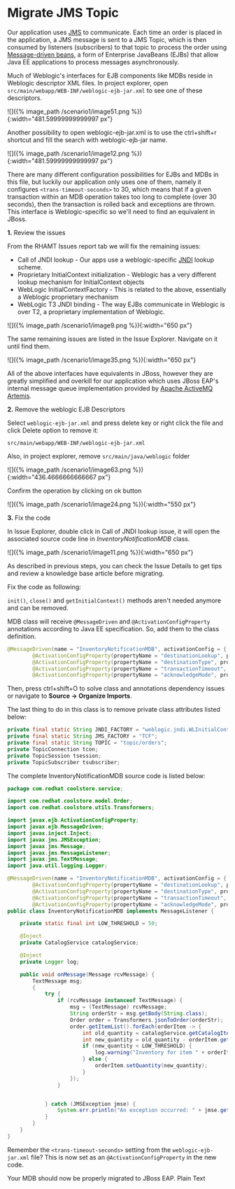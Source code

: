 # Migrate JMS Topic

Our application uses [JMS](https://en.wikipedia.org/wiki/Java_Message_Service) to communicate. Each time an order is placed in the application, a JMS message is sent to a JMS Topic, which is then consumed by listeners \(subscribers\) to that topic to process the order using [Message-driven beans](https://docs.oracle.com/javaee/6/tutorial/doc/gipko.html), a form of Enterprise JavaBeans \(EJBs\) that allow Java EE applications to process messages asynchronously.

Much of Weblogic's interfaces for EJB components like MDBs reside in Weblogic descriptor XML files. In project explorer, open `src/main/webapp/WEB-INF/weblogic-ejb-jar.xml` to see one of these descriptors.

![]({% image_path /scenario1/image51.png %}){:width="481.59999999999997 px"}

Another possibility to open weblogic-ejb-jar.xml is to use the ctrl+shift+r shortcut and fill the search with weblogic-ejb-jar name.

![]({% image_path /scenario1/image12.png %}){:width="481.59999999999997 px"}

There are many different configuration possibilities for EJBs and MDBs in this file, but luckily our application only uses one of them, namely it configures `<trans-timeout-seconds>` to 30, which means that if a given transaction within an MDB operation takes too long to complete \(over 30 seconds\), then the transaction is rolled back and exceptions are thrown. This interface is Weblogic-specific so we'll need to find an equivalent in JBoss.  


**1.** Review the issues

From the RHAMT Issues report tab we will fix the remaining issues:

* Call of JNDI lookup - Our apps use a weblogic-specific [JNDI](https://en.wikipedia.org/wiki/Java_Naming_and_Directory_Interface) lookup scheme.
* Proprietary InitialContext initialization - Weblogic has a very different lookup mechanism for InitialContext objects
* WebLogic InitialContextFactory - This is related to the above, essentially a Weblogic proprietary mechanism
* WebLogic T3 JNDI binding - The way EJBs communicate in Weblogic is over T2, a proprietary implementation of Weblogic.

![]({% image_path /scenario1/image9.png %}){:width="650 px"}

The same remaining issues are listed in the Issue Explorer. Navigate on it until find them.

![]({% image_path /scenario1/image35.png %}){:width="650 px"}

All of the above interfaces have equivalents in JBoss, however they are greatly simplified and overkill for our application which uses JBoss EAP's internal message queue implementation provided by [Apache ActiveMQ Artemis](https://activemq.apache.org/artemis/).

**2.** Remove the weblogic EJB Descriptors

Select `weblogic-ejb-jar.xml` and press delete key or right click the file and click Delete option to remove it:

`src/main/webapp/WEB-INF/weblogic-ejb-jar.xml`

Also, in project explorer, remove `src/main/java/weblogic` folder

![]({% image_path /scenario1/image63.png %}){:width="436.4666666666667 px"}

Confirm the operation by clicking on ok button

![]({% image_path /scenario1/image24.png %}){:width="550 px"}

**3.** Fix the code

In Issue Explorer, double click in Call of JNDI lookup issue, it will open the associated source code line in _InventoryNotificationMDB_ class.

![]({% image_path /scenario1/image11.png %}){:width="650 px"}

As described in previous steps, you can check the Issue Details to get tips and review a knowledge base article before migrating.

Fix the code as following:

`init()`, `close()` and `getInitialContext()` methods aren't needed anymore and can be removed.

MDB class will receive `@MessageDriven` and `@ActivationConfigProperty` annotations according to Java EE specification. So, add them to the class definition.

~~~java
@MessageDriven(name = "InventoryNotificationMDB", activationConfig = {
        @ActivationConfigProperty(propertyName = "destinationLookup", propertyValue = "topic/orders"),
        @ActivationConfigProperty(propertyName = "destinationType", propertyValue = "javax.jms.Topic"),
        @ActivationConfigProperty(propertyName = "transactionTimeout", propertyValue = "30"),
        @ActivationConfigProperty(propertyName = "acknowledgeMode", propertyValue = "Auto-acknowledge")})
~~~

Then, press ctrl+shift+O to solve class and annotations dependency issues or navigate to **Source → Organize Imports**.

The last thing to do in this class is to remove private class attributes listed below:

~~~java
private final static String JNDI_FACTORY = "weblogic.jndi.WLInitialContextFactory";
private final static String JMS_FACTORY = "TCF";
private final static String TOPIC = "topic/orders";
private TopicConnection tcon;
private TopicSession tsession;
private TopicSubscriber tsubscriber;
~~~

The complete InventoryNotificationMDB source code is listed below:  


~~~java
package com.redhat.coolstore.service;

import com.redhat.coolstore.model.Order;
import com.redhat.coolstore.utils.Transformers;

import javax.ejb.ActivationConfigProperty;
import javax.ejb.MessageDriven;
import javax.inject.Inject;
import javax.jms.JMSException;
import javax.jms.Message;
import javax.jms.MessageListener;
import javax.jms.TextMessage;
import java.util.logging.Logger;

@MessageDriven(name = "InventoryNotificationMDB", activationConfig = {
        @ActivationConfigProperty(propertyName = "destinationLookup", propertyValue = "topic/orders"),
        @ActivationConfigProperty(propertyName = "destinationType", propertyValue = "javax.jms.Topic"),
        @ActivationConfigProperty(propertyName = "transactionTimeout", propertyValue = "30"),
        @ActivationConfigProperty(propertyName = "acknowledgeMode", propertyValue = "Auto-acknowledge")})
public class InventoryNotificationMDB implements MessageListener {

    private static final int LOW_THRESHOLD = 50;

    @Inject
    private CatalogService catalogService;

    @Inject
    private Logger log;

    public void onMessage(Message rcvMessage) {
        TextMessage msg;
        {
            try {
                if (rcvMessage instanceof TextMessage) {
                    msg = (TextMessage) rcvMessage;
                    String orderStr = msg.getBody(String.class);
                    Order order = Transformers.jsonToOrder(orderStr);
                    order.getItemList().forEach(orderItem -> {
                        int old_quantity = catalogService.getCatalogItemById(orderItem.getProductId()).getInventory().getQuantity();
                        int new_quantity = old_quantity - orderItem.getQuantity();
                        if (new_quantity < LOW_THRESHOLD) {
                            log.warning("Inventory for item " + orderItem.getProductId() + " is below threshold (" + LOW_THRESHOLD + "), contact supplier!");
                        } else {
                            orderItem.setQuantity(new_quantity);
                        }
                    });
                }


            } catch (JMSException jmse) {
                System.err.println("An exception occurred: " + jmse.getMessage());
            }
        }
    }
}
~~~

Remember the `<trans-timeout-seconds>` setting from the `weblogic-ejb-jar.xml` file? This is now set as an `@ActivationConfigProperty` in the new code.

Your MDB should now be properly migrated to JBoss EAP. Plain Text 

